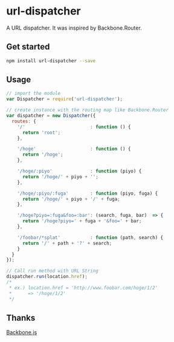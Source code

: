 # url-dispatcher
A URL dispatcher.
It was inspired by Backbone.Router.

## Get started
```bash
npm install url-dispatcher --save
```

## Usage
```javascript
// import the module
var Dispatcher = require('url-dispatcher');

// create instance with the routing map like Backbone.Router
var dispatcher = new Dispatcher({
  routes: {
    '/'                        : function () {
      return 'root';
    },

    '/hoge'                    : function () {
      return '/hoge';
    },

    '/hoge/:piyo'              : function (piyo) {
      return '/hoge/' + piyo + '';
    },

    '/hoge/:piyo/:fuga'        : function (piyo, fuga) {
      return '/hoge/' + piyo + '/' + fuga;
    },

    '/hoge?piyo=:fuga&foo=:bar': (search, fuga, bar)  => {
      return '/hoge?piyo=' + fuga + '&foo=' + bar;
    },

    '/foobar/*splat'           : function (path, search) {
      return '/' + path + '?' + search;
    }
  }
});

// Call run method with URL String 
dispatcher.run(location.href);
/* 
 * ex.) location.href = 'http://www.foobar.com/hoge/1/2'
 *      => '/hoge/1/2'
 */
```

## Thanks
[Backbone.js](https://github.com/jashkenas/backbone)
